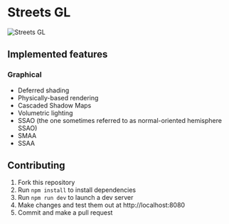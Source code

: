 # Streets GL

![Streets GL](https://i.imgur.com/1m8fW1H.png)

## Implemented features

### Graphical

- Deferred shading
- Physically-based rendering
- Cascaded Shadow Maps
- Volumetric lighting
- SSAO (the one sometimes referred to as normal-oriented hemisphere SSAO)
- SMAA
- SSAA

## Contributing

1. Fork this repository
2. Run `npm install` to install dependencies
3. Run `npm run dev` to launch a dev server
4. Make changes and test them out at http://localhost:8080
5. Commit and make a pull request
